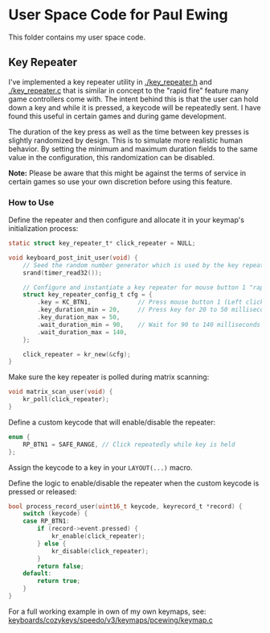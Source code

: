 # User Space Code for Paul Ewing

This folder contains my user space code.

## Key Repeater

I've implemented a key repeater utility in [./key_repeater.h](./key_repeater.h)
and [./key_repeater.c](./key_repeater.c) that is similar in concept to the
"rapid fire" feature many game controllers come with. The intent behind this is
that the user can hold down a key and while it is pressed, a keycode will be
repeatedly sent. I have found this useful in certain games and during game
development.

The duration of the key press as well as the time between key presses is
slightly randomized by design. This is to simulate more realistic human
behavior. By setting the minimum and maximum duration fields to the same value
in the configuration, this randomization can be disabled.

**Note:** Please be aware that this might be against the terms of service in
certain games so use your own discretion before using this feature.

### How to Use

Define the repeater and then configure and allocate it in your keymap's
initialization process:

```c
static struct key_repeater_t* click_repeater = NULL;

void keyboard_post_init_user(void) {
    // Seed the random number generator which is used by the key repeater
    srand(timer_read32());

    // Configure and instantiate a key repeater for mouse button 1 "rapid fire"
    struct key_repeater_config_t cfg = {
        .key = KC_BTN1,             // Press mouse button 1 (Left click)
        .key_duration_min = 20,     // Press key for 20 to 50 milliseconds
        .key_duration_max = 50,
        .wait_duration_min = 90,    // Wait for 90 to 140 milliseconds before pressing again
        .wait_duration_max = 140,
    };

    click_repeater = kr_new(&cfg);
}
```

Make sure the key repeater is polled during matrix scanning:

```c
void matrix_scan_user(void) {
    kr_poll(click_repeater);
}
```

Define a custom keycode that will enable/disable the repeater: 

```c
enum {
    RP_BTN1 = SAFE_RANGE, // Click repeatedly while key is held
};
```

Assign the keycode to a key in your `LAYOUT(...)` macro.

Define the logic to enable/disable the repeater when the custom keycode is
pressed or released:

```c
bool process_record_user(uint16_t keycode, keyrecord_t *record) {
    switch (keycode) {
    case RP_BTN1:
        if (record->event.pressed) {
            kr_enable(click_repeater);
        } else {
            kr_disable(click_repeater);
        }
        return false;
    default:
        return true;
    }
}
```

For a full working example in own of my own keymaps, see:
[keyboards/cozykeys/speedo/v3/keymaps/pcewing/keymap.c](../../keyboards/cozykeys/speedo/v3/keymaps/pcewing/keymap.c)
